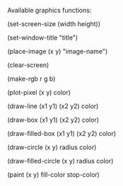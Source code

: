 Available graphics functions:

(set-screen-size (width height))

(set-window-title "title")

(place-image (x y) "image-name")

(clear-screen)

(make-rgb r g b)

(plot-pixel (x y) color)

(draw-line (x1 y1) (x2 y2) color)

(draw-box (x1 y1) (x2 y2) color)

(draw-filled-box (x1 y1) (x2 y2) color)

(draw-circle (x y) radius color)

(draw-filled-circle (x y) radius color)

(paint (x y) fill-color stop-color)
